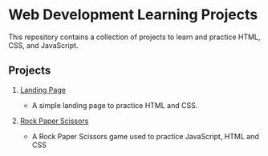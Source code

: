 # Web Development Learning Projects

This repository contains a collection of projects to learn and practice HTML, CSS, and JavaScript.

## Projects

1. [Landing Page](landing-page/README.md)
   - A simple landing page to practice HTML and CSS.

2. [Rock Paper Scissors](rock-paper-scissors/README.md)
   - A Rock Paper Scissors game used to practice JavaScript, HTML and CSS